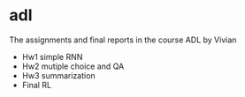 # adl
The assignments and final reports in the course ADL by Vivian
* Hw1 simple RNN
* Hw2 mutiple choice and QA
* Hw3 summarization
* Final RL
